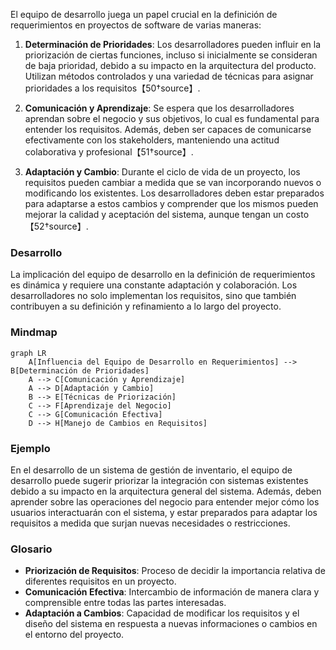 El equipo de desarrollo juega un papel crucial en la definición de requerimientos en proyectos de software de varias maneras:

1. **Determinación de Prioridades**: Los desarrolladores pueden influir en la priorización de ciertas funciones, incluso si inicialmente se consideran de baja prioridad, debido a su impacto en la arquitectura del producto. Utilizan métodos controlados y una variedad de técnicas para asignar prioridades a los requisitos【50†source】.

2. **Comunicación y Aprendizaje**: Se espera que los desarrolladores aprendan sobre el negocio y sus objetivos, lo cual es fundamental para entender los requisitos. Además, deben ser capaces de comunicarse efectivamente con los stakeholders, manteniendo una actitud colaborativa y profesional【51†source】.

3. **Adaptación y Cambio**: Durante el ciclo de vida de un proyecto, los requisitos pueden cambiar a medida que se van incorporando nuevos o modificando los existentes. Los desarrolladores deben estar preparados para adaptarse a estos cambios y comprender que los mismos pueden mejorar la calidad y aceptación del sistema, aunque tengan un costo【52†source】.

### Desarrollo
La implicación del equipo de desarrollo en la definición de requerimientos es dinámica y requiere una constante adaptación y colaboración. Los desarrolladores no solo implementan los requisitos, sino que también contribuyen a su definición y refinamiento a lo largo del proyecto.

### Mindmap
```mermaid
graph LR
    A[Influencia del Equipo de Desarrollo en Requerimientos] --> B[Determinación de Prioridades]
    A --> C[Comunicación y Aprendizaje]
    A --> D[Adaptación y Cambio]
    B --> E[Técnicas de Priorización]
    C --> F[Aprendizaje del Negocio]
    C --> G[Comunicación Efectiva]
    D --> H[Manejo de Cambios en Requisitos]
```

### Ejemplo
En el desarrollo de un sistema de gestión de inventario, el equipo de desarrollo puede sugerir priorizar la integración con sistemas existentes debido a su impacto en la arquitectura general del sistema. Además, deben aprender sobre las operaciones del negocio para entender mejor cómo los usuarios interactuarán con el sistema, y estar preparados para adaptar los requisitos a medida que surjan nuevas necesidades o restricciones.

### Glosario
- **Priorización de Requisitos**: Proceso de decidir la importancia relativa de diferentes requisitos en un proyecto.
- **Comunicación Efectiva**: Intercambio de información de manera clara y comprensible entre todas las partes interesadas.
- **Adaptación a Cambios**: Capacidad de modificar los requisitos y el diseño del sistema en respuesta a nuevas informaciones o cambios en el entorno del proyecto.